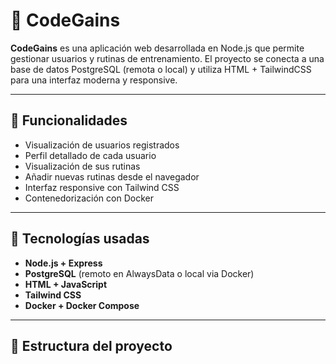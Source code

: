 # 💪 CodeGains

**CodeGains** es una aplicación web desarrollada en Node.js que permite gestionar usuarios y rutinas de entrenamiento. El proyecto se conecta a una base de datos PostgreSQL (remota o local) y utiliza HTML + TailwindCSS para una interfaz moderna y responsive.

---

## 🚀 Funcionalidades

- Visualización de usuarios registrados
- Perfil detallado de cada usuario
- Visualización de sus rutinas
- Añadir nuevas rutinas desde el navegador
- Interfaz responsive con Tailwind CSS
- Contenedorización con Docker

---

## 🧱 Tecnologías usadas

- **Node.js + Express**
- **PostgreSQL** (remoto en AlwaysData o local via Docker)
- **HTML + JavaScript**
- **Tailwind CSS**
- **Docker + Docker Compose**

---

## 📂 Estructura del proyecto

